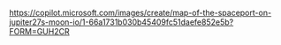 https://copilot.microsoft.com/images/create/map-of-the-spaceport-on-jupiter27s-moon-io/1-66a1731b030b45409fc51daefe852e5b?FORM=GUH2CR
